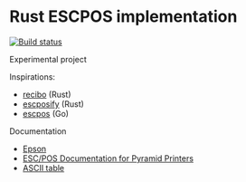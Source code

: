 # Rust ESCPOS implementation

[![Build status](https://github.com/fabienbellanger/escpos-rs/actions/workflows/CI.yml/badge.svg?branch=main)](https://github.com/fabienbellanger/escpos-rs/actions/workflows/CI.yml)

Experimental project

Inspirations:

- [recibo](https://github.com/jamhall/recibo/tree/main) (Rust)
- [escposify](https://github.com/local-group/rust-escposify) (Rust)
- [escpos](https://github.com/hennedo/escpos) (Go)

Documentation

- [Epson](https://download4.epson.biz/sec_pubs/pos/reference_en/escpos/ref_escpos_en/introduction.html)
- [ESC/POS Documentation for Pyramid Printers](https://escpos.readthedocs.io/en/latest/home.html)
- [ASCII table](https://www.asciitable.com/)
